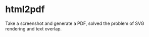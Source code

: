 # html2pdf
Take a screenshot and generate a PDF, solved the problem of SVG rendering and text overlap.
